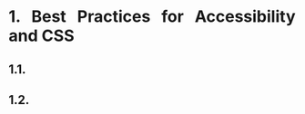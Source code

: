 <div style="text-align: justify">

# 1. Best Practices for Accessibility and CSS

## 1.1. 

## 1.2. 

</div>